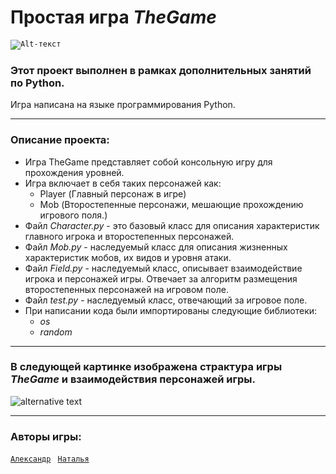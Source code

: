 #  Простая игра ***TheGame*** #
<code>![Alt-текст](https://ltdfoto.ru/image/ixRdPB)
</code>

### Этот проект выполнен в рамках дополнительных занятий по Python. 
Игра написана на языке программирования Python.
 
_ _ _ _ _  
</code>

### Описание проекта:
* Игра TheGame представляет собой консольную игру для прохождения уровней.
* Игра включает в себя таких персонажей как:
   * Player (Главный персонаж в игре)
   * Mob (Второстепенные персонажи, мешающие прохождению игрового поля.)
* Файл *Character.py* - это базовый класс для описания характеристик главного игрока и второстепенных персонажей.
* Файл *Mob.py* - наследуемый класс для описания жизненных характеристик мобов, их видов и уровня атаки.
* Файл *Field.py* - наследуемый класс, описывает взаимодействие игрока и персонажей игры. Отвечает за алгоритм размещения второстепенных персонажей на игровом поле.
* Файл *test.py* - наследуемый класс, отвечающий за игровое поле.
* При написании кода были импортированы следующие библиотеки:
  * *os*
  * *random*

_ _ _ _ _  
</code>

### В следующей картинке изображена страктура игры *TheGame* и взаимодействия персонажей игры.
![alternative text](http://www.plantuml.com/plantuml/proxy?cache=no&src=https://raw.githubusercontent.com/lameRER/TheGame/diagram/diagram.puml)


_ _ _ _ _  
</code>

### Авторы игры:

<code>[Александр](https://github.com/lameRER)
</code>
<code>[Наталья](https://github.com/Kris465)
</code>